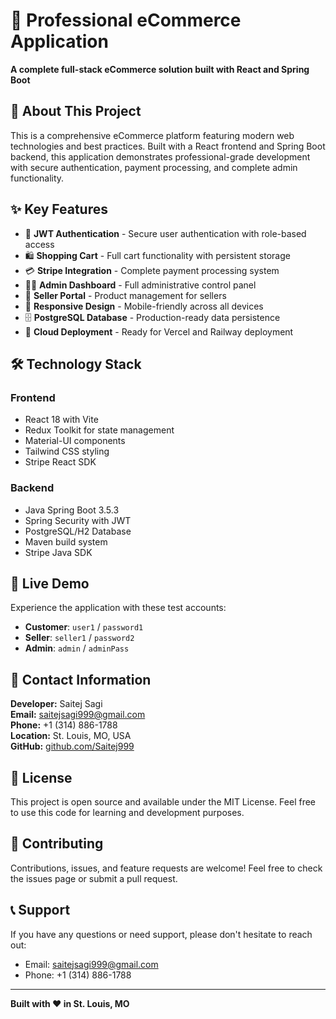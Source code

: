 # 🛒 Professional eCommerce Application

**A complete full-stack eCommerce solution built with React and Spring Boot**

## 🚀 About This Project

This is a comprehensive eCommerce platform featuring modern web technologies and best practices. Built with a React frontend and Spring Boot backend, this application demonstrates professional-grade development with secure authentication, payment processing, and complete admin functionality.

## ✨ Key Features

- 🔐 **JWT Authentication** - Secure user authentication with role-based access
- 🛍️ **Shopping Cart** - Full cart functionality with persistent storage
- 💳 **Stripe Integration** - Complete payment processing system
- 👨‍💼 **Admin Dashboard** - Full administrative control panel
- 🏪 **Seller Portal** - Product management for sellers
- 📱 **Responsive Design** - Mobile-friendly across all devices
- 🗄️ **PostgreSQL Database** - Production-ready data persistence
- 🚀 **Cloud Deployment** - Ready for Vercel and Railway deployment

## 🛠️ Technology Stack

### Frontend
- React 18 with Vite
- Redux Toolkit for state management
- Material-UI components
- Tailwind CSS styling
- Stripe React SDK

### Backend
- Java Spring Boot 3.5.3
- Spring Security with JWT
- PostgreSQL/H2 Database
- Maven build system
- Stripe Java SDK

## 🎯 Live Demo

Experience the application with these test accounts:
- **Customer**: `user1` / `password1`
- **Seller**: `seller1` / `password2`
- **Admin**: `admin` / `adminPass`





## 📧 Contact Information

**Developer:** Saitej Sagi  
**Email:** [saitejsagi999@gmail.com](mailto:saitejsagi999@gmail.com)  
**Phone:** +1 (314) 886-1788  
**Location:** St. Louis, MO, USA  
**GitHub:** [github.com/Saitej999](https://github.com/Saitej999)

## 📄 License

This project is open source and available under the MIT License. Feel free to use this code for learning and development purposes.

## 🤝 Contributing

Contributions, issues, and feature requests are welcome! Feel free to check the issues page or submit a pull request.

## 📞 Support

If you have any questions or need support, please don't hesitate to reach out:
- Email: [saitejsagi999@gmail.com](mailto:saitejsagi999@gmail.com)
- Phone: +1 (314) 886-1788

---

**Built with ❤️ in St. Louis, MO**

